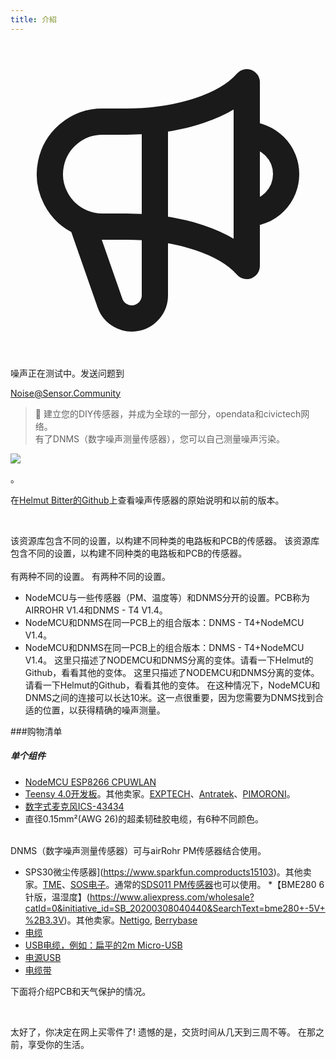 ```yaml
---
title: 介紹
---
```


  <div class="max-w-screen-xl mx-auto pt-5">
      <div class="p-2 rounded-lg bg-indigo-100 shadow-lg sm:p-3">
      <div class="flex items-center">
            <span class="p-2 rounded-lg bg-indigo-500">
              <svg class="h-8 w-8 text-white" fill="none" viewBox="0 0 24 24" stroke="currentColor">
                <path stroke-linecap="round" stroke-linejoin="round" stroke-width="2" d="M11 5.882V19.24a1.76 1.76 0 01-3.417.592l-2.147-6.15M18 13a3 3 0 100-6M5.436 13.683A4.001 4.001 0 017 6h1.832c4.1 0 7.625-1.234 9.168-3v14c-1.543-1.766-5.067-3-9.168-3H7a3.988 3.988 0 01-1.564-.317z" />
              </svg>
            </span>
        <div class="flex flex-wrap">
          <div class="flex-wrap flex">
            <p class="pt-1 text-indigo-700 font-medium">
                 噪声正在测试中。发送问题到</p>
          <a href="mailto:Noise@Sensor.Community" class="ml-1 font-medium underline text-white hover:text-yellow-600">
                  Noise@Sensor.Community</a>
          </div>
           </div>
      </div>
    </div>
  </div>

> 🚧 建立您的DIY传感器，并成为全球的一部分，opendata和civictech网络。<br> 有了DNMS（数字噪声测量传感器），您可以自己测量噪声污染。

 <img src=".docsdnmsdnms-noise-measuring-sensor-kit.jpg" style="display: block; margin: 1em 0" loading="lazy">。


在[Helmut Bitter的Github](https://github.comhbitterDNMStreemasterManual)上查看噪声传感器的原始说明和以前的版本。

<br>

该资源库包含不同的设置，以构建不同种类的电路板和PCB的传感器。
该资源库包含不同的设置，以构建不同种类的电路板和PCB的传感器。
 <br>
 <br>
 有两种不同的设置。
 有两种不同的设置。
* NodeMCU与一些传感器（PM、温度等）和DNMS分开的设置。PCB称为AIRROHR V1.4和DNMS - T4 V1.4。
* NodeMCU和DNMS在同一PCB上的组合版本：DNMS - T4+NodeMCU V1.4。
* NodeMCU和DNMS在同一PCB上的组合版本：DNMS - T4+NodeMCU V1.4。
 这里只描述了NODEMCU和DNMS分离的变体。请看一下Helmut的Github，看看其他的变体。
 这里只描述了NODEMCU和DNMS分离的变体。请看一下Helmut的Github，看看其他的变体。
  在这种情况下，NodeMCU和DNMS之间的连接可以长达10米。这一点很重要，因为您需要为DNMS找到合适的位置，以获得精确的噪声测量。

###购物清单

##### 单个组件
* [NodeMCU ESP8266 CPUWLAN](https://www.aliexpress.com/wholesale?groupsort=1&SortType=price_asc&SearchText=nodemcu+v3+esp8266+ch340)
* [Teensy 4.0开发板](https://www.pjrc.comstoreteensy40.html)。其他卖家。[EXPTECH](https://www.exp-tech.deplattformenteensy9596teensy-4.0-development-board)、[Antratek](https://www.antratek.deteensy-4-0)、[PIMORONI](https://shop.pimoroni.comproductsteensy-4-0-development-board)。
* [数字式麦克风ICS-43434](https://www.tindie.comproductsonehorseics43434-i2s-digital-microphone)
* 直径0.15mm²(AWG 26)的超柔韧硅胶电缆，有6种不同颜色。
<br>
DNMS（数字噪声测量传感器）可与airRohr PM传感器结合使用。

* SPS30微尘传感器](https://www.sparkfun.comproducts15103)。其他卖家。[TME](https://www.tme.eudedetailssps30gassensorensensirion1-101638-10?brutto=1)、[SOS电子](https://www.soselectronic.deproductssensirionsps30-2-304234)。通常的[SDS011 PM传感器](https://de.aliexpress.comwholesale?catId=0&amp;initiative_id=AS_20200813122806&amp;SearchText=sds011)也可以使用。
*【BME280 6针版，温湿度】(https://www.aliexpress.com/wholesale?catId=0&initiative_id=SB_20200308040440&SearchText=bme280+-5V+%2B3.3V)。其他卖家。[Nettigo](https://nettigo.eu/products/module-pressure-humidity-and-temperature-sensor-bosch-bme280), [Berrybase](https://www.berrybase.de/bauelemente/sensoren-module/feuchtigkeit/bme680-breakout-board-4in1-sensor-f-252-r-temperatur-luftfeuchtigkeit-luftdruck-und-luftg-252-t)
* [电缆](http://www.aliexpress.comwholesale?groupsort=1&amp;SortType=price_asc&amp;SearchText=Dupont+电缆+20厘米+雌性-雌性)
* [USB电缆，例如：扁平的2m Micro-USB](https://www.aliexpress.com/wholesale?catId=0&initiative_id=SB_20200308040708&SearchText=micro+usb+flat+cable+2m)
* [电源USB](https://www.aliexpress.com/wholesale?catId=0&initiative_id=SB_20200308040834&SearchText=single+micro+usb+eu+power+supply)
* [电缆带](https://www.aliexpress.com/wholesale?catId=0&initiative_id=SB_20200308040852&SearchText=cable+straps)

下面将介绍PCB和天气保护的情况。

<br>

太好了，你决定在网上买零件了!
遗憾的是，交货时间从几天到三周不等。
在那之前，享受你的生活️。
